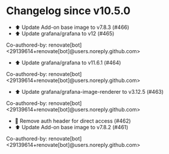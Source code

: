 # Changelog since v10.5.0
- ⬆️ Update Add-on base image to v7.8.3 (#466) 
- ⬆️ Update grafana/grafana to v12 (#465)

Co-authored-by: renovate[bot] <29139614+renovate[bot]@users.noreply.github.com> 
- ⬆️ Update grafana/grafana to v11.6.1 (#464)

Co-authored-by: renovate[bot] <29139614+renovate[bot]@users.noreply.github.com> 
- ⬆️ Update grafana/grafana-image-renderer to v3.12.5 (#463)

Co-authored-by: renovate[bot] <29139614+renovate[bot]@users.noreply.github.com> 
- 🔨 Remove auth header for direct access (#462) 
- ⬆️ Update Add-on base image to v7.8.2 (#461)

Co-authored-by: renovate[bot] <29139614+renovate[bot]@users.noreply.github.com> 

